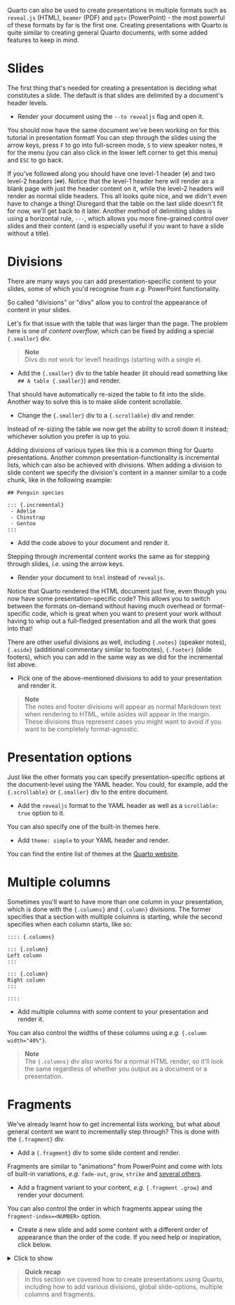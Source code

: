 Quarto can also be used to create presentations in multiple formats such as
`reveal.js` (HTML), `beamer` (PDF) and `pptx` (PowerPoint) - the most powerful
of these formats by far is the first one. Creating presentations with Quarto is
quite similar to creating general Quarto documents, with some added features to
keep in mind.

# Slides

The first thing that's needed for creating a presentation is deciding what
constitutes a slide. The default is that slides are delimited by a document's
header levels.

 * Render your document using the `--to revealjs` flag and open it.

You should now have the same document we've been working on for this tutorial in
presentation format! You can step through the slides using the arrow keys, press
`F` to go into full-screen mode, `S` to view speaker notes, `M` for the menu
(you can also click in the lower left corner to get this menu) and `ESC` to go
back.

If you've followed along you should have one level-1 header (`#`) and two
level-2 headers (`##`). Notice that the level-1 header here will render as a
blank page with just the header content on it, while the level-2 headers will
render as normal slide headers. This all looks quite nice, and we didn't even
have to change a thing! Disregard that the table on the last slide doesn't fit for
now, we'll get back to it later. Another method of delimiting slides is using a
horizontal rule, `---`, which allows you more fine-grained control over slides
and their content (and is especially useful if you want to have a slide without
a title).

# Divisions

There are many ways you can add presentation-specific content to your slides,
some of which you'd recognise from *e.g.* PowerPoint functionality.

So called "divisions" or "divs" allow you to control the appearance of content
in your slides.

Let's fix that issue with the table that was larger than the page. The problem here is
one of *content overflow*, which can be fixed by adding a special `{.smaller}` div.

> **Note** <br>
> Divs do not work for level1 headings (starting with a single `#`).

 * Add the `{.smaller}` div to the table header (it should read something like
   `## A table {.smaller}`) and render.

That should have automatically re-sized the table to fit into the slide. Another
way to solve this is to make slide content scrollable.

 * Change the `{.smaller}` div to a `{.scrollable}` div and render.

Instead of re-sizing the table we now get the ability to scroll down it instead;
whichever solution you prefer is up to you.

Adding divisions of various types like this is a common thing for Quarto
presentations. Another common presentation-functionality is incremental lists,
which can also be achieved with divisions. When adding a division to slide
content we specify the division's content in a manner similar to a code chunk,
like in the following example:

```
## Penguin species

::: {.incremental}
 - Adelie
 - Chinstrap
 - Gentoo
:::
```

 * Add the code above to your document and render it.

Stepping through incremental content works the same as for stepping through
slides, *i.e.* using the arrow keys.

 * Render your document to `html` instead of `revealjs`.

Notice that Quarto rendered the HTML document just fine, even though you now
have some presentation-specific code? This allows you to switch between the
formats on-demand without having much overhead or format-specific code, which is
great when you want to present your work without having to whip out a
full-fledged presentation and all the work that goes into that!

There are other useful divisions as well, including `{.notes}` (speaker notes),
`{.aside}` (additional commentary similar to footnotes), `{.footer}` (slide
footers), which you can add in the same way as we did for the incremental list
above.

 * Pick one of the above-mentioned divisions to add to your presentation and
   render it.

> **Note** <br>
> The notes and footer divisions will appear as normal Markdown text when
> rendering to HTML, while asides will appear in the margin. These divisions
> thus represent cases you might want to avoid if you want to be completely
> format-agnostic.

# Presentation options

Just like the other formats you can specify presentation-specific options at the
document-level using the YAML header. You could, for example, add the
`{.scrollable}` or `{.smaller}` div to the entire document.

 * Add the `revealjs` format to the YAML header as well as a `scrollable: true`
   option to it.

You can also specify one of the built-in themes here.

 * Add `theme: simple` to your YAML header and render.

You can find the entire list of themes at the [Quarto website](https://quarto.org/docs/presentations/revealjs/#themes).

# Multiple columns

Sometimes you'll want to have more than one column in your presentation, which
is done with the `{.columns}` and `{.column}` divisions. The former specifies
that a section with multiple columns is starting, while the second specifies
when each column starts, like so:

```no-highlight
:::: {.columns}

::: {.column}
Left column
:::

::: {.column}
Right column
:::

::::
```

 * Add multiple columns with some content to your presentation and render it.

You can also control the widths of these columns using *e.g.* `{.column width="40%"}`.

> **Note** <br>
> The `{.columns}` div also works for a normal HTML render, so it'll look the
> same regardless of whether you output as a document or a presentation.

# Fragments

We've already learnt how to get incremental lists working, but what about
general content we want to incrementally step through? This is done with the
`{.fragment}` div.

 * Add a `{.fragment}` div to some slide content and render.

Fragments are similar to "animations" from PowerPoint and come with lots of
built-in variations, *e.g.* `fade-out`, `grow`, `strike` and [several
others](https://quarto.org/docs/presentations/revealjs/advanced.html#fragment-classes).

 * Add a fragment variant to your content, *e.g.* `{.fragment .grow}` and render
   your document.

You can also control the order in which fragments appear using the
`fragment-index=<NUMBER>` option.

 * Create a new slide and add some content with a different order of appearance
   than the order of the code. If you need help or inspiration, click below.

<details>
<summary> Click to show </summary>

```
## Why Palmer Penguins?

::: {.fragment fragment-index=2}
![](https://allisonhorst.github.io/palmerpenguins/logo.png){fig-align="center"}
:::

::: {.fragment fragment-index=1}
The goal of `palmerpenguins` is to provide a good dataset for data exploration
and visualization, as an alternative to `iris.`
:::
```

</details>

> **Quick recap** <br>
> In this section we covered how to create presentations using Quarto, including
> how to add various divisions, global slide-options, multiple columns and
> fragments.
